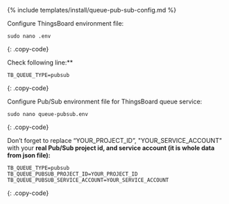 {% include templates/install/queue-pub-sub-config.md %}

Configure ThingsBoard environment file:

```text
sudo nano .env
```
{: .copy-code}

Check following line:**

```.env
TB_QUEUE_TYPE=pubsub
```
{: .copy-code}

Configure Pub/Sub environment file for ThingsBoard queue service:

```text
sudo nano queue-pubsub.env
```
{: .copy-code}

Don’t forget to replace “YOUR_PROJECT_ID”, "YOUR_SERVICE_ACCOUNT" with your **real Pub/Sub project id, and service account (it is whole data from json file):**

```.env
TB_QUEUE_TYPE=pubsub
TB_QUEUE_PUBSUB_PROJECT_ID=YOUR_PROJECT_ID
TB_QUEUE_PUBSUB_SERVICE_ACCOUNT=YOUR_SERVICE_ACCOUNT
```
{: .copy-code}
